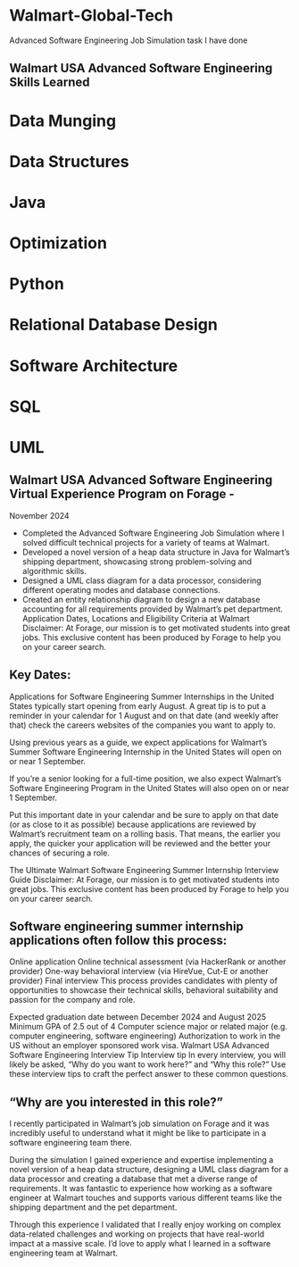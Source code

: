 # Walmart-Global-Tech
Advanced Software Engineering Job Simulation task I have done 
## Walmart USA Advanced Software Engineering Skills Learned
# Data Munging
# Data Structures
# Java
# Optimization
# Python
# Relational Database Design
# Software Architecture
# SQL
# UML

## Walmart USA Advanced Software Engineering Virtual Experience Program on Forage -
November 2024
* Completed the Advanced Software Engineering Job Simulation where I solved
   difficult technical projects for a variety of teams at Walmart.
 * Developed a novel version of a heap data structure in Java for Walmart’s
   shipping department, showcasing strong problem-solving and algorithmic
   skills.
 * Designed a UML class diagram for a data processor, considering different
   operating modes and database connections.
 * Created an entity relationship diagram to design a new database accounting
   for all requirements provided by Walmart’s pet department.
   Application Dates, Locations and Eligibility Criteria at Walmart
Disclaimer: At Forage, our mission is to get motivated students into great jobs. This exclusive content has been produced by Forage to help you on your career search.

## Key Dates:

Applications for Software Engineering Summer Internships in the United States typically start opening from early August. A great tip is to put a reminder in your calendar for 1 August and on that date (and weekly after that) check the careers websites of the companies you want to apply to.

Using previous years as a guide, we expect applications for Walmart’s Summer Software Engineering Internship in the United States will open on or near 1 September.

If you’re a senior looking for a full-time position, we also expect Walmart’s Software Engineering Program in the United States will also open on or near 1 September.

Put this important date in your calendar and be sure to apply on that date (or as close to it as possible) because applications are reviewed by Walmart’s recruitment team on a rolling basis. That means, the earlier you apply, the quicker your application will be reviewed and the better your chances of securing a role.

The Ultimate Walmart Software Engineering Summer Internship Interview Guide
Disclaimer: At Forage, our mission is to get motivated students into great jobs. This exclusive content has been produced by Forage to help you on your career search.


## Software engineering summer internship applications often follow this process:

Online application
Online technical assessment (via HackerRank or another provider)
One-way behavioral interview (via HireVue, Cut-E or another provider)
Final interview
This process provides candidates with plenty of opportunities to showcase their technical skills, behavioral suitability and passion for the company and role.



Expected graduation date between December 2024 and August 2025
Minimum GPA of 2.5 out of 4
Computer science major or related major (e.g. computer engineering, software engineering)
Authorization to work in the US without an employer sponsored work visa.
Walmart USA Advanced Software Engineering Interview Tip
Interview tip
In every interview, you will likely be asked, “Why do you want to work here?” and “Why this role?” Use these interview tips to craft the perfect answer to these common questions.
## “Why are you interested in this role?”
I recently participated in Walmart’s job simulation on Forage and it was incredibly useful to understand what it might be like to participate in a software engineering team there.

During the simulation I gained experience and expertise implementing a novel version of a heap data structure, designing a UML class diagram for a data processor and creating a database that met a diverse range of requirements. It was fantastic to experience how working as a software engineer at Walmart touches and supports various different teams like the shipping department and the pet department.

Through this experience I validated that I really enjoy working on complex data-related challenges and working on projects that have real-world impact at a massive scale. I’d love to apply what I learned in a software engineering team at Walmart.
